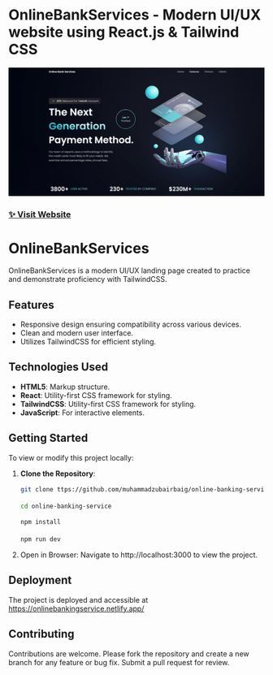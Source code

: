 # OnlineBankServices - Modern UI/UX website using React.js & Tailwind CSS

![OnlineBankServices](src/assets/landing-page.png)

### [✨ Visit Website](https://onlinebankingservice.netlify.app/)


# OnlineBankServices

OnlineBankServices is a modern UI/UX landing page created to practice and demonstrate proficiency with TailwindCSS.

## Features

- Responsive design ensuring compatibility across various devices.
- Clean and modern user interface.
- Utilizes TailwindCSS for efficient styling.

## Technologies Used

- **HTML5**: Markup structure.
- **React**: Utility-first CSS framework for styling.
- **TailwindCSS**: Utility-first CSS framework for styling.
- **JavaScript**: For interactive elements.

## Getting Started

To view or modify this project locally:

1. **Clone the Repository**:
   ```bash
   git clone ttps://github.com/muhammadzubairbaig/online-banking-service.git

   cd online-banking-service
    ```
    ```bash
    npm install

    npm run dev
    ```

2. Open in Browser: Navigate to http://localhost:3000 to view the project.

## Deployment
The project is deployed and accessible at https://onlinebankingservice.netlify.app/


## Contributing
Contributions are welcome. Please fork the repository and create a new branch for any feature or bug fix. Submit a pull request for review.



